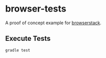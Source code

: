 browser-tests
=========
A proof of concept example for [browserstack](https://www.browserstack.com).

## Execute Tests
    gradle test
    
